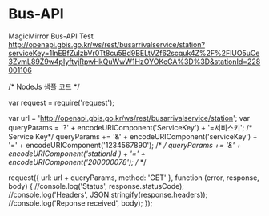 # Bus-API
MagicMirror Bus-API Test
http://openapi.gbis.go.kr/ws/rest/busarrivalservice/station?serviceKey=1lnEBfZuIzbVr0Tt8cu5Bd9BELtVZf62scquk4Z%2F%2FlUO5uCe3ZvmL89Z9w4pIyftvjRpwHkQuWwW1HzOYOKcGA%3D%3D&stationId=228001106



/* NodeJs 샘플 코드 */


var request = require('request');

var url = 'http://openapi.gbis.go.kr/ws/rest/busarrivalservice/station';
var queryParams = '?' + encodeURIComponent('ServiceKey') + '=서비스키'; /* Service Key*/
queryParams += '&' + encodeURIComponent('serviceKey') + '=' + encodeURIComponent('1234567890'); /* */
queryParams += '&' + encodeURIComponent('stationId') + '=' + encodeURIComponent('200000078'); /* */

request({
    url: url + queryParams,
    method: 'GET'
}, function (error, response, body) {
    //console.log('Status', response.statusCode);
    //console.log('Headers', JSON.stringify(response.headers));
    //console.log('Reponse received', body);
});
